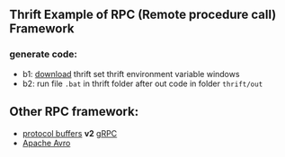 

## Thrift Example of RPC (Remote procedure call) Framework 
### generate code:
* b1: [download](http://www.apache.org/dyn/closer.cgi?path=/thrift/0.12.0/thrift-0.12.0.exe) thrift set thrift environment variable windows
* b2: run file ```.bat``` in thrift folder after out code in folder ```thrift/out``` 

## Other RPC framework:
+ [protocol buffers](https://developers.google.com/protocol-buffers/?hl=vi)  __v2__ [gRPC](https://grpc.io)
+ [Apache Avro](https://cwiki.apache.org/confluence/display/HADOOP2/Avro/)
